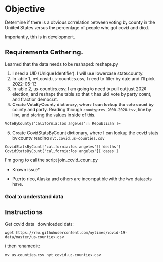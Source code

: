 # Objective

Determine if there is a obvious correlation between voting by county in the Uniited States versus the percentage of people who got covid and died.

Importantly, this is in development.

## Requirements Gathering.

Learned that the data needs to be reshaped: reshape.py

1. I need a UID (Unique Identifier).  I will use lowercase state:county.
2. In table 1, nyt.covid.us-counties.csv, I need to filter by date and I'll pick 2022-05-13
3. In table 2, us-counties.csv, I am going to need to pull out just 2020 election, and reshape the table so that it has uid, vote by party count, and fraction democrat.
4. Create VoteByCounty dictionary, where I can lookup the vote count by county and party. Reading through `countypres_2000-2020.tsv`, line by line, and storing the values in side of this.  

```
VoteByCounty['california:los angeles']['Republican']=
```

5.  Create CovidStatsByCount dictionary, where I can lookup the covid stats by county reading `nyt.covid.us-counties.csv`

```
CovidStatsByCount['california:los angeles']['deaths']
CovidStatsByCount['california:los angeles']['cases']
```

I'm going to call the script join_covid_count.py


* Known issue*

* Puerto rico, Alaska and others are incompatible with the two datasets have.


### Goal to understand data

## Instructions

Get covid data
I downloaded data:

```
wget https://raw.githubusercontent.com/nytimes/covid-19-data/master/us-counties.csv
```

I then renamed it:
```
mv us-counties.csv nyt.covid.us-counties.csv
```

